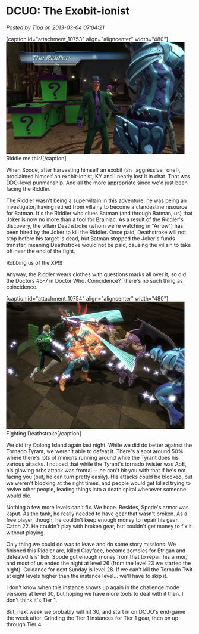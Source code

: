 # DCUO: The Exobit-ionist

*Posted by Tipa on 2013-03-04 07:04:21*

[caption id="attachment\_10753" align="aligncenter" width="480"][![Riddle me this!](../uploads/2013/03/DCGame-2013-03-03-23-05-44-13-480x300.jpg)](../uploads/2013/03/DCGame-2013-03-03-23-05-44-13.jpg) Riddle me this![/caption]

When Spode, after harvesting himself an exobit (an \_aggressive\_ one!), proclaimed himself an exobit-ionist, KY and I nearly lost it in chat. That was DDO-level punmanship. And all the more appropriate since we'd just been facing the Riddler.

The Riddler wasn't being a supervillain in this adventure; he was being an investigator, having retired from villainy to become a clandestine resource for Batman. It's the Riddler who clues Batman (and through Batman, us) that Joker is now no more than a tool for Brainiac. As a result of the Riddler's discovery, the villain Deathstroke (whom we're watching in "Arrow") has been hired by the Joker to kill the Riddler. Once paid, Deathstroke will not stop before his target is dead, but Batman stopped the Joker's funds transfer, meaning Deathstroke would not be paid, causing the villain to take off near the end of the fight.

Robbing us of the XP!!!

Anyway, the Riddler wears clothes with questions marks all over it; so did the Doctors #5-7 in Doctor Who. Coincidence? There's no such thing as coincidence.

[caption id="attachment\_10754" align="aligncenter" width="480"][![Fighting Deathstroke](../uploads/2013/03/MPYR0101_DESIGNERDATA-PC-03-23.06.430-480x342.jpg)](../uploads/2013/03/MPYR0101_DESIGNERDATA-PC-03-23.06.430.jpg) Fighting Deathstroke[/caption]

We did try Oolong Island again last night. While we did do better against the Tornado Tyrant, we weren't able to defeat it. There's a spot around 50% where there's lots of minions running around while the Tyrant does his various attacks. I noticed that while the Tyrant's tornado twister was AoE, his glowing orbs attack was frontal -- he can't hit you with that if he's not facing you (but, he can turn pretty easily). His attacks could be blocked, but we weren't blocking at the right times, and people would get killed trying to revive other people, leading things into a death spiral whenever someone would die.

Nothing a few more levels can't fix. We hope. Besides, Spode's armor was kaput. As the tank, he really needed to have gear that wasn't broken. As a free player, though, he couldn't keep enough money to repair his gear. Catch 22. He couldn't play with broken gear, but couldn't get money to fix it without playing.

Only thing we could do was to leave and do some story missions. We finished this Riddler arc, killed Clayface, became zombies for Etrigan and defeated Isis' lich. Spode got enough money from that to repair his armor, and most of us ended the night at level 26 (from the level 23 we started the night). Guidance for next Sunday is level 28. If we can't kill the Tornado Twit at eight levels higher than the instance level... we'll have to skip it.

I don't know when this instance shows up again in the challenge mode versions at level 30, but hoping we have more tools to deal with it then. I don't think it's Tier 1.

But, next week we probably will hit 30, and start in on DCUO's end-game the week after. Grinding the Tier 1 instances for Tier 1 gear, then on up through Tier 4.
